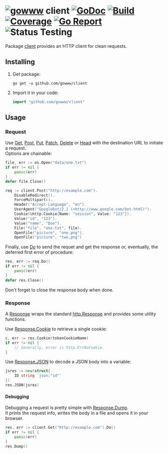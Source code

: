 # [![gowww](https://avatars.githubusercontent.com/u/18078923?s=20)](https://github.com/gowww) client [![GoDoc](https://godoc.org/github.com/gowww/client?status.svg)](https://godoc.org/github.com/gowww/client) [![Build](https://travis-ci.org/gowww/client.svg?branch=master)](https://travis-ci.org/gowww/client) [![Coverage](https://coveralls.io/repos/github/gowww/client/badge.svg?branch=master)](https://coveralls.io/github/gowww/client?branch=master) [![Go Report](https://goreportcard.com/badge/github.com/gowww/client)](https://goreportcard.com/report/github.com/gowww/client) ![Status Testing](https://img.shields.io/badge/status-testing-orange.svg)

Package [client](https://godoc.org/github.com/gowww/client) provides an HTTP client for clean requests.

## Installing

1. Get package:

	```Shell
	go get -u github.com/gowww/client
	```

2. Import it in your code:

	```Go
	import "github.com/gowww/client"
	```

## Usage

### Request

Use [Get](https://godoc.org/github.com/gowww/client#Get), [Post](https://godoc.org/github.com/gowww/client#Post), [Put](https://godoc.org/github.com/gowww/client#Put), [Patch](https://godoc.org/github.com/gowww/client#Patch), [Delete](https://godoc.org/github.com/gowww/client#Delete) or [Head](https://godoc.org/github.com/gowww/client#Head) with the destination URL to initiate a request.  
Options are chainable:

```Go
file, err := os.Open("data/one.txt")
if err != nil {
	panic(err)
}
defer file.Close()

req := client.Post("http://example.com").
	DisableRedirect().
	ForceMultipart().
	Header("Accept-Language", "en").
	UserAgent("Googlebot/2.1 (+http://www.google.com/bot.html)").
	Cookie(&http.Cookie{Name: "session", Value: "123"}).
	Value("id", "123").
	Value("name", "Doe").
	File("file", "one.txt", file).
	OpenFile("picture", "one.png").
	OpenFile("picture", "two.png")
```

Finally, use [Do](https://godoc.org/github.com/gowww/client#Do) to send the requet and get the response or, eventually, the deferred first error of procedure:

```Go
res, err := req.Do()
if err != nil {
	panic(err)
}
defer res.Close()
```

Don't forget to close the response body when done.

### Response

A [Response](https://godoc.org/github.com/gowww/client#Response) wraps the standard [http.Response](https://golang.org/pkg/net/http/#Response) and provides some utility functions.

Use [Response.Cookie](https://godoc.org/github.com/gowww/client#Response.Cookie) to retrieve a single cookie:

```Go
c, err := res.Cookie(tokenCookieName)
if err != nil {
	// Generally, error is http.ErrNoCookie.
}
```

Use [Response.JSON](https://godoc.org/github.com/gowww/client#Response.JSON) to decode a JSON body into a variable:

```Go
jsres := new(struct{
	ID string `json:"id"`
})
res.JSON(jsres)
```

#### Debugging

Debugging a request is pretty simple with [Response.Dump](https://godoc.org/github.com/gowww/client#Response.Dump).  
It prints the request info, writes the body in a file and opens it in your browser.

```Go
res, err := client.Get("http://example.com").Do()
if err != nil {
	panic(err)
}
res.Dump()
```
